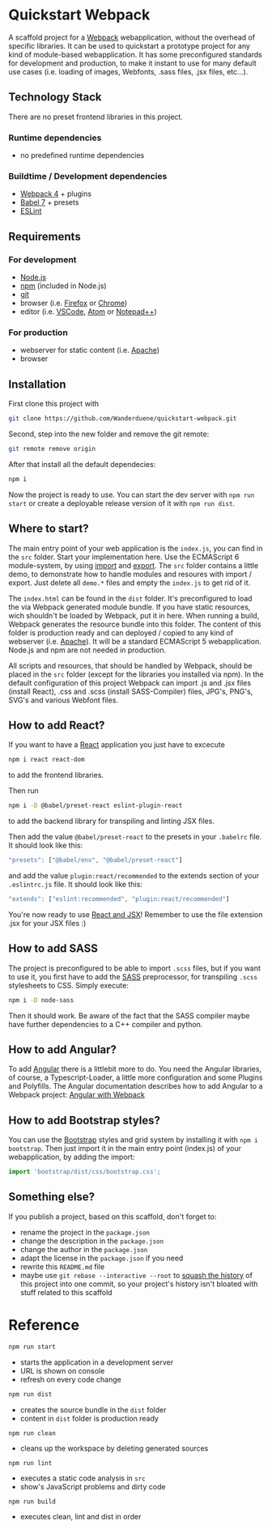 # Quickstart Webpack

A scaffold project for a [Webpack](https://webpack.js.org/) webapplication, without the overhead of specific libraries. It can be used to quickstart a prototype project for any kind of module-based webapplication. It has some preconfigured standards for development and production, to make it instant to use for many default use cases (i.e. loading of images, Webfonts, .sass files, .jsx files, etc...). 

## Technology Stack

There are no preset frontend libraries in this project.

### Runtime dependencies

- no predefined runtime dependencies

### Buildtime / Development dependencies

- [Webpack 4](https://webpack.js.org/) + plugins
- [Babel 7](http://babeljs.io/) + presets
- [ESLint](https://eslint.org/)

## Requirements

### For development
- [Node.js](https://nodejs.org/en/)
- [npm](https://www.npmjs.com/) (included in Node.js)
- [git](https://git-scm.com/)
- browser (i.e. [Firefox](https://www.mozilla.org/de/firefox/) or [Chrome](https://www.google.com/intl/de_ALL/chrome/))
- editor (i.e. [VSCode](https://code.visualstudio.com/), [Atom](https://atom.io/) or [Notepad++](https://notepad-plus-plus.org/))

### For production
- webserver for static content (i.e. [Apache](https://httpd.apache.org/))
- browser

## Installation

First clone this project with
```bash
git clone https://github.com/Wanderduene/quickstart-webpack.git
``` 

Second, step into the new folder and remove the git remote:

```bash
git remote remove origin
```

After that install all the default dependecies:

```bash
npm i
```

Now the project is ready to use. You can start the dev server with ```npm run start``` or create a deployable release version of it with ```npm run dist```.

## Where to start?

The main entry point of your web application is the `index.js`, you can find in the `src` folder. Start your implementation here. Use the ECMAScript 6 module-system, by using [import](https://developer.mozilla.org/en-US/docs/Web/JavaScript/Reference/Statements/import) and [export](https://developer.mozilla.org/en-US/docs/Web/JavaScript/Reference/Statements/export).
The `src` folder contains a little demo, to demonstrate how to handle modules and resoures with import / export. Just delete all `demo.*` files and empty the `index.js` to get rid of it.

The `index.html` can be found in the `dist` folder. It's preconfigured to load the via Webpack generated module bundle.
If you have static resources, wich shouldn't be loaded by Webpack, put it in here. When running a build, Webpack generates the resource bundle into this folder. The content of this folder is production ready and can deployed / copied to any kind of webserver (i.e. [Apache](https://httpd.apache.org/)). It will be a standard ECMAScript 5 webapplication. Node.js and npm are not needed in production.

All scripts and resources, that should be handled by Webpack, should be placed in the `src` folder (except for the libraries you installed via npm). In the default configuration of this project Webpack can import .js and .jsx files (install React), .css and .scss (install SASS-Compiler) files, JPG's, PNG's, SVG's and various Webfont files.

## How to add React?

If you want to have a [React](https://reactjs.org/) application you just have to excecute 
```bash
npm i react react-dom
``` 
to add the frontend libraries. 

Then run 
```bash
npm i -D @babel/preset-react eslint-plugin-react
``` 
to add the backend library for transpiling and linting JSX files.

Then add the value `@babel/preset-react` to the presets in your `.babelrc` file. It should look like this:

```javascript
"presets": ["@babel/env", "@babel/preset-react"]
```

and add the value `plugin:react/recommended` to the extends section of your `.eslintrc.js` file. It should look like this:

```javascript
"extends": ["eslint:recommended", "plugin:react/recommended"]
```

You're now ready to use [React and JSX](https://reactjs.org/docs/hello-world.html)!
Remember to use the file extension .jsx for your JSX files :)

## How to add SASS

The project is preconfigured to be able to import `.scss` files, but if you want to use it, you first have to add the [SASS](https://sass-lang.com/) preprocessor, for transpiling `.scss` stylesheets to CSS. Simply execute:

```bash
npm i -D node-sass
```

Then it should work. Be aware of the fact that the SASS compiler maybe have further dependencies to a C++ compiler and python.

## How to add Angular?

To add [Angular](https://angular.io/) there is a littlebit more to do. You need the Angular libraries, of course, a Typescript-Loader, a little more configuration and some Plugins and Polyfills. The Angular documentation describes how to add Angular to a Webpack project: [Angular with Webpack](https://v5.angular.io/guide/webpack)

## How to add Bootstrap styles?

You can use the [Bootstrap](http://getbootstrap.com) styles and grid system by installing it with ```npm i bootstrap```. Then just import it in the main entry point (index.js) of your webapplication, by adding the import: 

```javascript
import 'bootstrap/dist/css/bootstrap.css';
``` 

## Something else?

If you publish a project, based on this scaffold, don't forget to:

- rename the project in the `package.json`
- change the description in the `package.json`
- change the author in the `package.json`
- adapt the license in the `package.json` if you need
- rewrite this `README.md` file
- maybe use `git rebase --interactive --root` to [squash the history](https://git-scm.com/book/en/v2/Git-Tools-Rewriting-History) of this project into one commit, so your project's history isn't bloated with stuff related to this scaffold 

# Reference

```bash
npm run start
```

- starts the application in a development server
- URL is shown on console
- refresh on every code change

```bash
npm run dist
```

- creates the source bundle in the `dist` folder
- content in `dist` folder is production ready

```bash
npm run clean
```

- cleans up the workspace by deleting generated sources

```
npm run lint
```

- executes a static code analysis in `src`
- show's JavaScript problems and dirty code

```
npm run build
```

- executes clean, lint and dist in order
